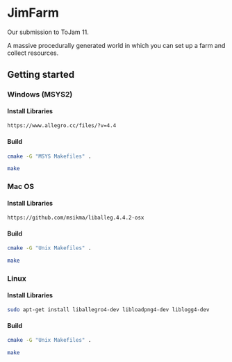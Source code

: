 # JimFarm

Our submission to ToJam 11.

A massive procedurally generated world in which you can set up a farm and collect resources.

## Getting started

### Windows (MSYS2)

#### Install Libraries

```bash
https://www.allegro.cc/files/?v=4.4
```

#### Build

```bash
cmake -G "MSYS Makefiles" .
```

```bash
make
```

### Mac OS

#### Install Libraries

```bash
https://github.com/msikma/liballeg.4.4.2-osx
```

#### Build

```bash
cmake -G "Unix Makefiles" .
```

```bash
make
```

### Linux

#### Install Libraries

```bash
sudo apt-get install liballegro4-dev libloadpng4-dev liblogg4-dev
```

#### Build

```bash
cmake -G "Unix Makefiles" .
```

```bash
make
```
